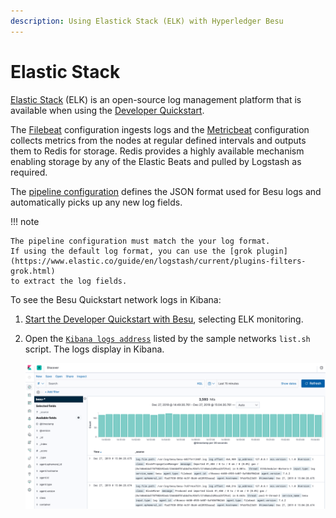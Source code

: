 ```yaml
---
description: Using Elastick Stack (ELK) with Hyperledger Besu
---
```


# Elastic Stack

[Elastic Stack] (ELK) is an open-source log management platform that is available when using the
[Developer Quickstart](../../tutorials/quickstart.md).

The [Filebeat] configuration ingests logs and the [Metricbeat] configuration collects metrics from the nodes at regular
defined intervals and outputs them to Redis for storage.
Redis provides a highly available mechanism enabling storage by any of the Elastic Beats and pulled by Logstash as required.

The [pipeline configuration] defines the JSON format used for Besu logs and automatically picks up any new log fields.

!!! note

    The pipeline configuration must match the your log format.
    If using the default log format, you can use the [grok plugin](https://www.elastic.co/guide/en/logstash/current/plugins-filters-grok.html)
    to extract the log fields.

To see the Besu Quickstart network logs in Kibana:

1. [Start the Developer Quickstart with Besu](../../tutorials/quickstart.md), selecting ELK monitoring.
1. Open the [`Kibana logs address`](http://localhost:5601/app/kibana#/discover) listed by the sample networks `list.sh` script.
   The logs display in Kibana.

    ![Kibana](../../../images/KibanaQuickstart.png)

<!-- Links -->
[Filebeat]: https://github.com/ConsenSys/quorum-dev-quickstart/blob/b72a0f64d685c851bf8be399a8e33bbdf0e09982/files/common/filebeat/filebeat.yml
[Metricbeat]: https://github.com/ConsenSys/quorum-dev-quickstart/blob/b72a0f64d685c851bf8be399a8e33bbdf0e09982/files/common/metricbeat/metricbeat.yml
[pipeline configuration]: https://github.com/ConsenSys/quorum-dev-quickstart/blob/b72a0f64d685c851bf8be399a8e33bbdf0e09982/files/common/logstash/pipeline/20_besu.conf
[Elastic Stack]: https://www.elastic.co/what-is/elk-stack
